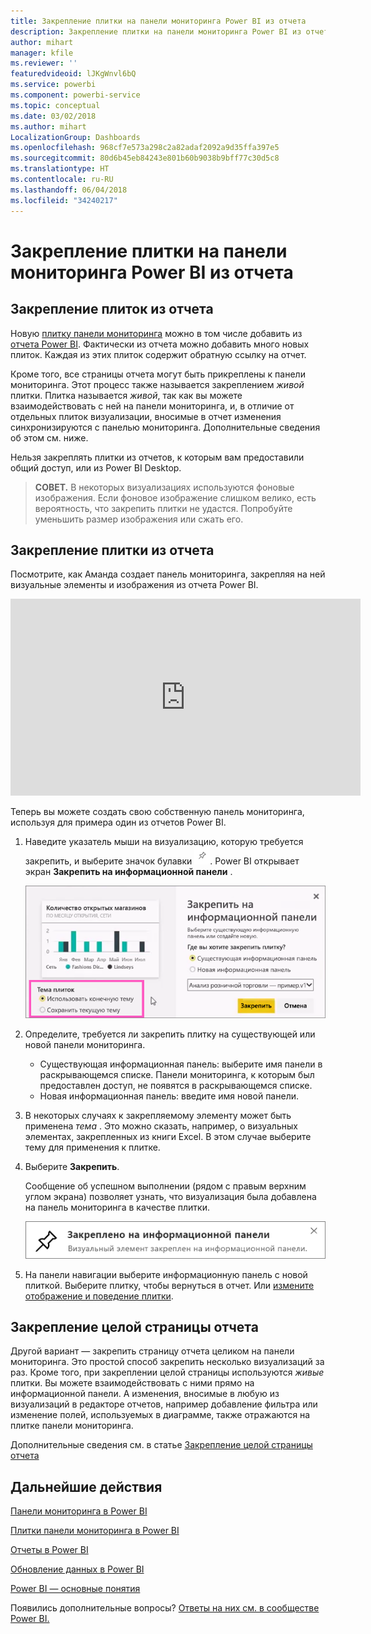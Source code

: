 ```yaml
---
title: Закрепление плитки на панели мониторинга Power BI из отчета
description: Закрепление плитки на панели мониторинга Power BI из отчета.
author: mihart
manager: kfile
ms.reviewer: ''
featuredvideoid: lJKgWnvl6bQ
ms.service: powerbi
ms.component: powerbi-service
ms.topic: conceptual
ms.date: 03/02/2018
ms.author: mihart
LocalizationGroup: Dashboards
ms.openlocfilehash: 968cf7e573a298c2a82adaf2092a9d35ffa397e5
ms.sourcegitcommit: 80d6b45eb84243e801b60b9038b9bff77c30d5c8
ms.translationtype: HT
ms.contentlocale: ru-RU
ms.lasthandoff: 06/04/2018
ms.locfileid: "34240217"
---
```

# <a name="pin-a-tile-to-a-power-bi-dashboard-from-a-report"></a>Закрепление плитки на панели мониторинга Power BI из отчета
## <a name="pinning-tiles-from-a-report"></a>Закрепление плиток из отчета
Новую [плитку панели мониторинга](service-dashboard-tiles.md) можно в том числе добавить из [отчета Power BI](service-reports.md). Фактически из отчета можно добавить много новых плиток.  Каждая из этих плиток содержит обратную ссылку на отчет.

Кроме того, все страницы отчета могут быть прикреплены к панели мониторинга.  Этот процесс также называется закреплением *живой* плитки.  Плитка называется *живой*, так как вы можете взаимодействовать с ней на панели мониторинга, и, в отличие от отдельных плиток визуализации, вносимые в отчет изменения синхронизируются с панелью мониторинга. Дополнительные сведения об этом см. ниже.

Нельзя закреплять плитки из отчетов, к которым вам предоставили общий доступ, или из Power BI Desktop. 

> **СОВЕТ.** В некоторых визуализациях используются фоновые изображения. Если фоновое изображение слишком велико, есть вероятность, что закрепить плитки не удастся.  Попробуйте уменьшить размер изображения или сжать его.  
> 
> 

## <a name="pin-a-tile-from-a-report"></a>Закрепление плитки из отчета
Посмотрите, как Аманда создает панель мониторинга, закрепляя на ней визуальные элементы и изображения из отчета Power BI.

<iframe width="560" height="315" src="https://www.youtube.com/embed/lJKgWnvl6bQ" frameborder="0" allowfullscreen></iframe>

Теперь вы можете создать свою собственную панель мониторинга, используя для примера один из отчетов Power BI.

1. Наведите указатель мыши на визуализацию, которую требуется закрепить, и выберите значок булавки ![](media/service-dashboard-pin-tile-from-report/pbi_pintile_small.png). Power BI открывает экран **Закрепить на информационной панели** .
   
     ![Диалоговое окно закрепления на панели мониторинга](media/service-dashboard-pin-tile-from-report/pbi_themes2.png)
2. Определите, требуется ли закрепить плитку на существующей или новой панели мониторинга.
   
   * Существующая информационная панель: выберите имя панели в раскрывающемся списке. Панели мониторинга, к которым был предоставлен доступ, не появятся в раскрывающемся списке.
   * Новая информационная панель: введите имя новой панели.
3. В некоторых случаях к закрепляемому элементу может быть применена *тема* .  Это можно сказать, например, о визуальных элементах, закрепленных из книги Excel. В этом случае выберите тему для применения к плитке.
4. Выберите **Закрепить**.
   
   Сообщение об успешном выполнении (рядом с правым верхним углом экрана) позволяет узнать, что визуализация была добавлена на панель мониторинга в качестве плитки.
   
   ![сообщение об успехе](media/service-dashboard-pin-tile-from-report/pinsuccess.png)
5. На панели навигации выберите информационную панель с новой плиткой. Выберите плитку, чтобы вернуться в отчет. Или [измените отображение и поведение плитки](service-dashboard-edit-tile.md).

## <a name="pin-an-entire-report-page"></a>Закрепление целой страницы отчета
Другой вариант — закрепить страницу отчета целиком на панели мониторинга. Это простой способ закрепить несколько визуализаций за раз.  Кроме того, при закреплении целой страницы используются *живые* плитки. Вы можете взаимодействовать с ними прямо на информационной панели. А изменения, вносимые в любую из визуализаций в редакторе отчетов, например добавление фильтра или изменение полей, используемых в диаграмме, также отражаются на плитке панели мониторинга.  

Дополнительные сведения см. в статье [Закрепление целой страницы отчета](service-dashboard-pin-live-tile-from-report.md)

## <a name="next-steps"></a>Дальнейшие действия
[Панели мониторинга в Power BI](service-dashboards.md)

[Плитки панели мониторинга в Power BI](service-dashboard-tiles.md)

[Отчеты в Power BI](service-reports.md)

[Обновление данных в Power BI](refresh-data.md)

[Power BI — основные понятия](service-basic-concepts.md)

Появились дополнительные вопросы? [Ответы на них см. в сообществе Power BI.](http://community.powerbi.com/)

